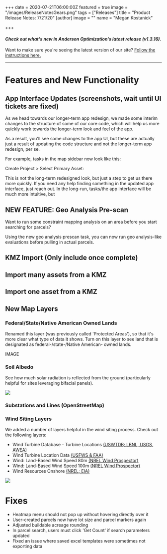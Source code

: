 +++
date = 2020-07-21T06:00:00Z
featured = true
image = "/images/ReleaseNotesGears.png"
tags = ["Releases"]
title = "Product Release Notes: 7/21/20"
[author]
image = ""
name = "Megan Kostanick"

+++
#### _Check out what's new in Anderson Optimization's latest release (v1.3.16)._

Want to make sure you're seeing the latest version of our site? [Follow the instructions here.](https://docs.andersonopt.com/Prospect/VersionReleaseNotes/latestversion/ "Get Latest Version")

***

# **Features and New Functionality**

## App Interface Updates (screenshots, wait until UI tickets are fixed)

As we head towards our longer-term app redesign, we made some interim changes to the structure of some of our core code, which will help us more quickly work towards the longer-term look and feel of the app.

As a result, you'll see some changes to the app UI, but these are actually just a result of updating the code structure and not the longer-term app redesign, per se.

For example, tasks in the map sidebar now look like this: 

Create Project > Select Primary Asset: 

This is not the long-term redesigned look, but just a step to get us there more quickly. If you need any help finding something in the updated app interface, just reach out. In the long-run, tasks/the app interface will be much more intuitive, but

## NEW FEATURE: Geo Analysis Pre-scan

Want to run some constraint mapping analysis on an area before you start searching for parcels? 

Using the new geo analysis prescan task, you can now run geo analysis-like evaluations before pulling in actual parcels. 

## KMZ Import (Only include once complete)

## Import many assets from a KMZ 

## Import one asset from a KMZ

## **New Map Layers**

### Federal/State/Native American Owned Lands

Renamed this layer (was previously called 'Protected Areas'), so that it's more clear what type of data it shows. Turn on this layer to see land that is designated as federal-/state-/Native American- owned lands.

IMAGE

### Soil Albedo

See how much solar radiation is reflected from the ground (particularly helpful for sites leveraging bifacial panels).

![](/images/soilalbedo.png)

### Substations and Lines (OpenStreetMap)

### Wind Siting Layers

We added a number of layers helpful in the wind siting process. Check out the following layers: 

* Wind Turbine Database - Turbine Locations [(USWTDB; LBNL, USGS, AWEA)](https://eerscmap.usgs.gov/arcgis/rest/services/uswtdb/uswtdbDyn/MapServer)
* Wind Turbine Location Data [(USFWS & FAA)](https://www.fws.gov/southwest/es/Energy_Wind_FAA.html)
* Wind: Land-Based Wind Speed 80m [(NREL Wind Prospector)](https://maps.nrel.gov/wind-prospector/?aL=xJldDB%255Bv%255D%3Dt%26xJldDB%255Bd%255D%3D1&bL=groad&cE=0&lR=0&mC=41.612763227321004%2C-106.16369962692261&zL=16)
* Wind: Land-Based Wind Speed 100m [(NREL Wind Prospector)](https://maps.nrel.gov/wind-prospector/?aL=xJldDB%255Bv%255D%3Dt%26xJldDB%255Bd%255D%3D1&bL=groad&cE=0&lR=0&mC=41.612763227321004%2C-106.16369962692261&zL=16)
* Wind Resources Onshore [(NREL; EIA)](https://www.eia.gov/maps/layer_info-m.php)

![](/images/windspeed.png)

# **Fixes**

* Heatmap menu should not pop up without hovering directly over it 
* User-created parcels now have lot size and parcel markers again
* Adjusted buildable acreage rounding 
* In parcel search, users must click 'Get Count' if search parameters updated
* Fixed an issue where saved excel templates were sometimes not exporting data
